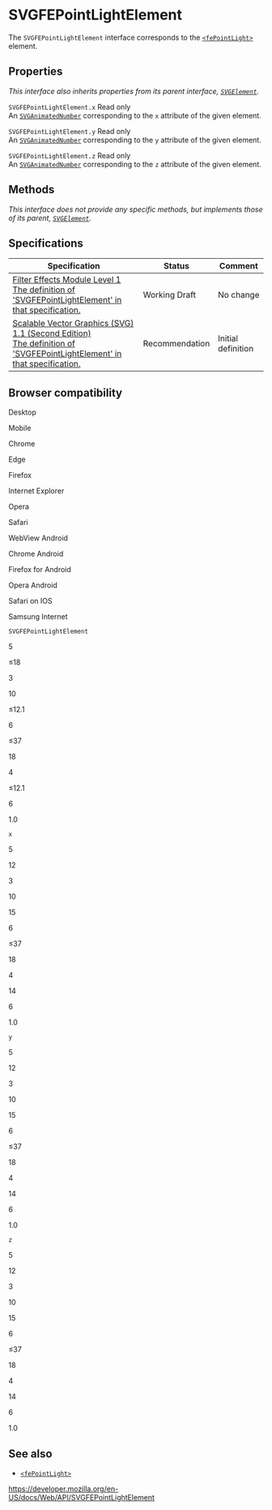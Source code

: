 SVGFEPointLightElement
======================

The `SVGFEPointLightElement` interface corresponds to the [`<fePointLight>`](https://developer.mozilla.org/en-US/docs/Web/SVG/Element/fePointLight) element.

Properties
----------

*This interface also inherits properties from its parent interface, [`SVGElement`](svgelement).*

 <span class="page-not-created">`SVGFEPointLightElement.x`</span> <span class="badge inline readonly">Read only </span>   
An [`SVGAnimatedNumber`](svganimatednumber) corresponding to the `x` attribute of the given element.

 <span class="page-not-created">`SVGFEPointLightElement.y`</span> <span class="badge inline readonly">Read only </span>   
An [`SVGAnimatedNumber`](svganimatednumber) corresponding to the `y` attribute of the given element.

 <span class="page-not-created">`SVGFEPointLightElement.z`</span> <span class="badge inline readonly">Read only </span>   
An [`SVGAnimatedNumber`](svganimatednumber) corresponding to the `z` attribute of the given element.

Methods
-------

*This interface does not provide any specific methods, but implements those of its parent, [`SVGElement`](svgelement).*

Specifications
--------------

<table><thead><tr class="header"><th>Specification</th><th>Status</th><th>Comment</th></tr></thead><tbody><tr class="odd"><td><a href="https://drafts.fxtf.org/filter-effects/#InterfaceSVGFEPointLightElement">Filter Effects Module Level 1<br />
<span class="small">The definition of 'SVGFEPointLightElement' in that specification.</span></a></td><td><span class="spec-wd">Working Draft</span></td><td>No change</td></tr><tr class="even"><td><a href="https://www.w3.org/TR/SVG11/filters.html#InterfaceSVGFEPointLightElement">Scalable Vector Graphics (SVG) 1.1 (Second Edition)<br />
<span class="small">The definition of 'SVGFEPointLightElement' in that specification.</span></a></td><td><span class="spec-rec">Recommendation</span></td><td>Initial definition</td></tr></tbody></table>

Browser compatibility
---------------------

Desktop

Mobile

Chrome

Edge

Firefox

Internet Explorer

Opera

Safari

WebView Android

Chrome Android

Firefox for Android

Opera Android

Safari on IOS

Samsung Internet

`SVGFEPointLightElement`

5

≤18

3

10

≤12.1

6

≤37

18

4

≤12.1

6

1.0

`x`

5

12

3

10

15

6

≤37

18

4

14

6

1.0

`y`

5

12

3

10

15

6

≤37

18

4

14

6

1.0

`z`

5

12

3

10

15

6

≤37

18

4

14

6

1.0

See also
--------

-   [`<fePointLight>`](https://developer.mozilla.org/en-US/docs/Web/SVG/Element/fePointLight)

<a href="https://developer.mozilla.org/en-US/docs/Web/API/SVGFEPointLightElement" class="_attribution-link">https://developer.mozilla.org/en-US/docs/Web/API/SVGFEPointLightElement</a>
